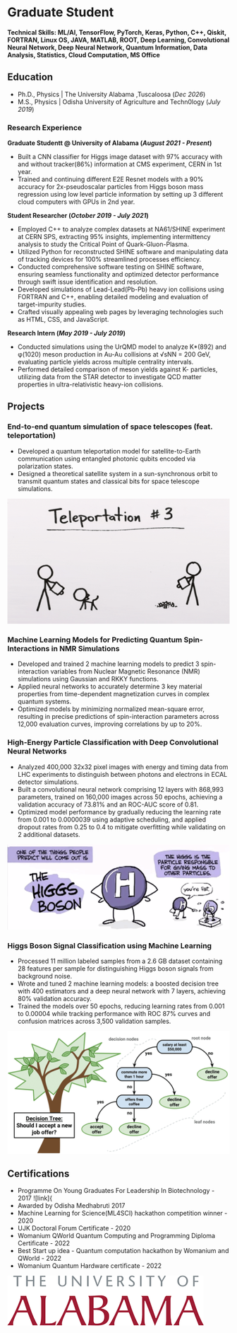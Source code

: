 # Graduate Student

#### Technical Skills: ML/AI, TensorFlow, PyTorch, Keras, Python, C++, Qiskit, FORTRAN, Linux OS, JAVA, MATLAB, ROOT, Deep Learning, Convolutional Neural Network, Deep Neural Network, Quantum Information, Data Analysis, Statistics, Cloud Computation, MS Office

## Education
- Ph.D., Physics | The University Alabama ,Tuscaloosa (_Dec 2026_)								       		
- M.S., Physics	| Odisha University of Agriculture and Techn0logy (_July 2019_)	 			        		

### Research Experience
**Graduate Studentt @ University of Alabama (_August 2021 - Present_)**
- Built a CNN classifier for Higgs image dataset with 97% accuracy with and without tracker(86%) information at CMS experiment, CERN in 1st year.
- Trained and continuing different E2E Resnet models with a 90% accuracy for 2x-pseudoscalar particles from Higgs boson mass regression using low level particle information by setting up 3 different cloud computers with GPUs in 2nd year.
  
**Student Researcher (_October 2019 - July 2021_)**
- Employed C++ to analyze complex datasets at NA61/SHINE experiment at CERN SPS, extracting 95% insights, implementing intermittency analysis to study the Critical Point of Quark-Gluon-Plasma.
- Utilized Python for reconstructed SHINE software and manipulating data of tracking devices for 100% streamlined processes efficiency.
- Conducted comprehensive software testing on SHINE software, ensuring seamless functionality and optimized detector performance through swift issue identification and resolution.
- Developed simulations of Lead-Lead(Pb-Pb) heavy ion collisions using FORTRAN and C++, enabling detailed modeling and evaluation of target-impurity studies.
- Crafted visually appealing web pages by leveraging technologies such as HTML, CSS, and JavaScript.

**Research Intern (_May 2019 - July 2019_)**
- Conducted simulations using the UrQMD model to analyze K*(892) and φ(1020) meson production in Au-Au collisions at √sNN = 200 GeV, evaluating particle yields across multiple centrality intervals.
- Performed detailed comparison of meson yields against K- particles, utilizing data from the STAR detector to investigate QCD matter properties in ultra-relativistic heavy-ion collisions.

## Projects
### End-to-end quantum simulation of space telescopes (feat. teleportation)
- Developed a quantum teleportation model for satellite-to-Earth communication using entangled photonic qubits encoded via polarization states.
- Designed a theoretical satellite system in a sun-synchronous orbit to transmit quantum states and classical bits for space telescope simulations.

![Quantum Teleportation](/assets/1489615804-teleportation.gif)

### Machine Learning Models for Predicting Quantum Spin-Interactions in NMR Simulations
- Developed and trained 2 machine learning models to predict 3 spin-interaction variables from Nuclear Magnetic Resonance (NMR) simulations using Gaussian and RKKY functions.
- Applied neural networks to accurately determine 3 key material properties from time-dependent magnetization curves in complex quantum systems.
- Optimized models by minimizing normalized mean-square error, resulting in precise predictions of spin-interaction parameters across 12,000 evaluation curves, improving correlations by up to 20%.

### High-Energy Particle Classification with Deep Convolutional Neural Networks
- Analyzed 400,000 32x32 pixel images with energy and timing data from LHC experiments to distinguish between photons and electrons in ECAL detector simulations.
- Built a convolutional neural network comprising 12 layers with 868,993 parameters, trained on 160,000 images across 50 epochs, achieving a validation accuracy of 73.81% and an ROC-AUC score of 0.81.
- Optimized model performance by gradually reducing the learning rate from 0.001 to 0.0000039 using adaptive scheduling, and applied dropout rates from 0.25 to 0.4 to mitigate overfitting while validating on 2 additional datasets.

![Higss boson gives mass to particles](/assets/higgs.png)

### Higgs Boson Signal Classification using Machine Learning
- Processed 11 million labeled samples from a 2.6 GB dataset containing 28 features per sample for distinguishing Higgs boson signals from background noise.
- Wrote and tuned 2 machine learning models: a boosted decision tree with 400 estimators and a deep neural network with 7 layers, achieving 80% validation accuracy.
- Trained the models over 50 epochs, reducing learning rates from 0.001 to 0.00004 while tracking performance with ROC 87% curves and confusion matrices across 3,500 validation samples.

![Decision Tree](/assets/dt.png)

## Certifications
- Programme On Young Graduates For Leadership In Biotechnology - 2017 ![link]{
- Awarded by Odisha Medhabruti 2017
- Machine Learning for Science(ML4SCI) hackathon competition winner - 2020
- UJK Doctoral Forum Certificate - 2020
- Womanium QWorld Quantum Computing and Programming Diploma Certificate - 2022
- Best Start up idea - Quantum computation hackathon by Womanium and QWorld - 2022
- Womanium Quantum Hardware certificate - 2022

![University of Alabama](/UALOGO.png)






